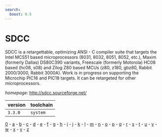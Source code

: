 ```yaml
---
search:
  boost: 0.5
---
```

# SDCC

SDCC is a retargettable, optimizing ANSI - C compiler suite that targets  the Intel MCS51 based microprocessors (8031, 8032, 8051, 8052, etc.), Maxim (formerly Dallas)  DS80C390 variants, Freescale (formerly Motorola) HC08 based (hc08, s08) and Zilog Z80 based  MCUs (z80, z180, gbz80, Rabbit 2000/3000, Rabbit 3000A). Work is in progress on supporting the  Microchip PIC16 and PIC18 targets. It can be retargeted for other microprocessors.

*homepage*: <http://sdcc.sourceforge.net/>

version | toolchain
--------|----------
``3.3.0`` | ``system``

[0](../0/index.md) - [a](../a/index.md) - [b](../b/index.md) - [c](../c/index.md) - [d](../d/index.md) - [e](../e/index.md) - [f](../f/index.md) - [g](../g/index.md) - [h](../h/index.md) - [i](../i/index.md) - [j](../j/index.md) - [k](../k/index.md) - [l](../l/index.md) - [m](../m/index.md) - [n](../n/index.md) - [o](../o/index.md) - [p](../p/index.md) - [q](../q/index.md) - [r](../r/index.md) - [s](../s/index.md) - [t](../t/index.md) - [u](../u/index.md) - [v](../v/index.md) - [w](../w/index.md) - [x](../x/index.md) - [y](../y/index.md) - [z](../z/index.md)

